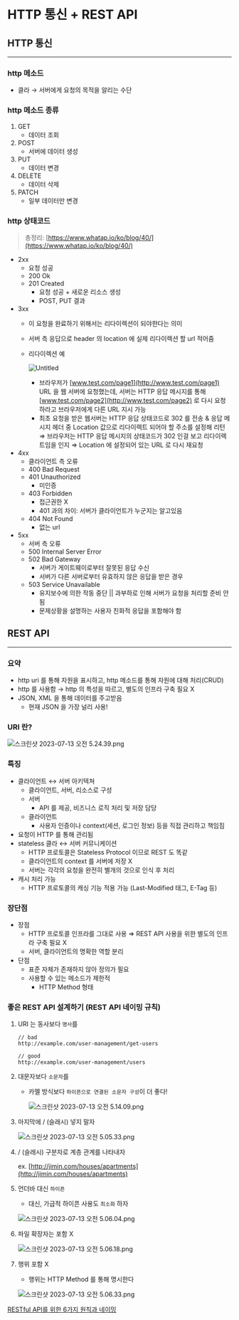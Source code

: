 # HTTP 통신 + REST API

## HTTP 통신

---

### http 메소드

- 클라 → 서버에게 요청의 목적을 알리는 수단

### http 메소드 종류

1. GET
    - 데이터 조회
2. POST
    - 서버에 데이터 생성
3. PUT
    - 데이터 변경
4. DELETE
    - 데이터 삭제
5. PATCH
    - 일부 데이터만 변경

### http 상태코드

> 총정리: [https://www.whatap.io/ko/blog/40/](https://www.whatap.io/ko/blog/40/)
> 
- 2xx
    - 요청 성공
    - 200 Ok
    - 201 Created
        - 요청 성공 + 새로운 리소스 생성
        - POST, PUT 결과
- 3xx
    - 이 요청을 완료하기 위해서는 리다이렉션이 되야한다는 의미
    - 서버 측 응답으로 header 의 location 에 실제 리다이렉션 할 url 적어줌
    - 리다이렉션 예
        
        ![Untitled](source_jimin/redirection.png)
        
        - 브라우저가 [www.test.com/page1](http://www.test.com/page1) URL 을 웹 서버에 요청했는데, 서버는 HTTP 응답 메시지를 통해 [www.test.com/page2](http://www.test.com/page2) 로 다시 요청하라고 브라우저에게 다른 URL 지시 가능
        - 최초 요청을 받은 웹서버는 HTTP 응답 상태코드로 302 를 전송 & 응답 메시지 헤더 중 Location 값으로 리다이렉트 되어야 할 주소를 설정해 리턴 ⇒ 브라우저는 HTTP 응답 메시지의 상태코드가 302 인걸 보고 리다이렉트임을 인지 ⇒ Location 에 설정되어 있는 URL 로 다시 재요청
- 4xx
    - 클라이언트 측 오류
    - 400 Bad Request
    - 401 Unauthorized
        - 미인증
    - 403 Forbidden
        - 접근권한 X
        - 401 과의 차이: 서버가 클라이언트가 누군지는 알고있음
    - 404 Not Found
        - 없는 url
- 5xx
    - 서버 측 오류
    - 500 Internal Server Error
    - 502 Bad Gateway
        - 서버가 게이트웨이로부터 잘못된 응답 수신
        - 서버가 다른 서버로부터 유효하지 않은 응답을 받은 경우
    - 503 Service Unavailable
        - 유지보수에 의한 작동 중단 || 과부하로 인해 서버가 요청을 처리할 준비 안됨
        - 문제상황을 설명하는 사용자 친화적 응답을 포함해야 함

## REST API

---

### 요약

- http uri 를 통해 자원을 표시하고, http 메소드를 통해 자원에 대해 처리(CRUD)
- http 를 사용함 → http 의 특성을 따르고, 별도의 인프라 구축 필요 X
- JSON, XML 을 통해 데이터를 주고받음
    - 현재 JSON 을 가장 널리 사용!

### URI 란?

![스크린샷 2023-07-13 오전 5.24.39.png](source_jimin/uri.png)

### 특징

- 클라이언트 ↔ 서버 아키텍쳐
    - 클라이언트, 서버, 리소스로 구성
    - 서버
        - API 를 제공, 비즈니스 로직 처리 및 저장 담당
    - 클라이언트
        - 사용자 인증이나 context(세션, 로그인 정보) 등을 직접 관리하고 책임짐
- 요청이 HTTP 를 통해 관리됨
- stateless 클라 ↔ 서버 커뮤니케이션
    - HTTP 프로토콜은 Stateless Protocol 이므로 REST 도 똑같
    - 클라이언트의 context 를 서버에 저장 X
    - 서버는 각각의 요청을 완전히 별개의 것으로 인식 후 처리
- 캐시 처리 가능
    - HTTP 프로토콜의 캐싱 기능 적용 가능 (Last-Modified 태그, E-Tag 등)

### 장단점

- 장점
    - HTTP 프로토콜 인프라를 그대로 사용 ⇒ REST API 사용을 위한 별도의 인프라 구축 필요 X
    - 서버, 클라이언트의 명확한 역할 분리
- 단점
    - 표준 자체가 존재하지 않아 정의가 필요
    - 사용할 수 있는 메소드가 제한적
        - HTTP Method 형태

### 좋은 REST API 설계하기 (REST API 네이밍 규칙)

1. URI 는 동사보다 `명사`를
    
    ```
    // bad
    http://example.com/user-management/get-users
    
    // good
    http://example.com/user-management/users
    ```
    
2. 대문자보다 `소문자`를
    - 카멜 방식보다 `하이픈으로 연결된 소문자 구성`이 더 좋다!
        
        ![스크린샷 2023-07-13 오전 5.14.09.png](source_jimin/hypen.png)
        
3. 마지막에 / (슬래시) 넣지 말자
    
    ![스크린샷 2023-07-13 오전 5.05.33.png](source_jimin/slash.png)
    
4. / (슬래시) 구분자로 계층 관계를 나타내자
    
    ex. [http://jimin.com/houses/apartments](http://jimin.com/houses/apartments)
    
5. 언더바 대신 `하이픈`
    - 대신, 가급적 하이픈 사용도 `최소화` 하자
    
    ![스크린샷 2023-07-13 오전 5.06.04.png](source_jimin/hypen_2.png)
    
6. 파일 확장자는 포함 X
    
    ![스크린샷 2023-07-13 오전 5.06.18.png](source_jimin/file.png)
    
7. 행위 포함 X
    - 행위는 HTTP Method 를 통해 명시한다
    
    ![스크린샷 2023-07-13 오전 5.06.33.png](source_jimin/method.png)
    

[RESTful API를 위한 6가지 원칙과 네이밍](https://prohannah.tistory.com/156)